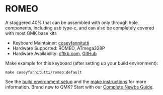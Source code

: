 # ROMEO

A staggered 40% that can be assembled with only through hole components, including usb type-c, and can also be completely covered with most GMK base kits

* Keyboard Maintainer: [coseyfannitutti](https://github.com/coseyfannitutti)
* Hardware Supported: ROMEO, ATmega328P
* Hardware Availability: [cftkb.com](http://www.cftkb.com), [GitHub](https://github.com/coseyfannitutti/romeo)

Make example for this keyboard (after setting up your build environment):

    make coseyfannitutti/romeo:default

See the [build environment setup](https://docs.qmk.fm/#/getting_started_build_tools) and the [make instructions](https://docs.qmk.fm/#/getting_started_make_guide) for more information. Brand new to QMK? Start with our [Complete Newbs Guide](https://docs.qmk.fm/#/newbs).
